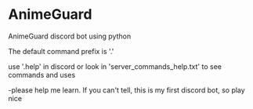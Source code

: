 # AnimeGuard
AnimeGuard discord bot using python

The default command prefix is '.'

use '.help' in discord or look in 'server_commands_help.txt' to see commands and uses


-please help me learn. If you can't tell, this is my first discord bot, so play nice
